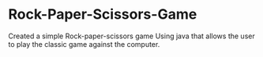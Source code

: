 # Rock-Paper-Scissors-Game
Created a simple Rock-paper-scissors game Using java that allows the user to play the classic game against the computer.

